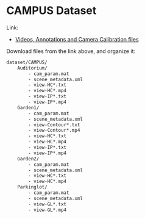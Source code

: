 # CAMPUS Dataset
Link:
- [Videos, Annotations and Camera Calibration files](https://bitbucket.org/merayxu/multiview-object-tracking-dataset/src/master/CAMPUS/)

Download files from the link above, and organize it:
```txt
dataset/CAMPUS/
    Auditorium/
        - cam_param.mat
        - scene_metadata.xml
        - view-HC*.txt
        - view-HC*.mp4
        - view-IP*.txt
        - view-IP*.mp4
    Garden1/
        - cam_param.mat
        - scene_metadata.xml
        - view-Contour*.txt
        - view-Contour*.mp4
        - view-HC*.txt
        - view-HC*.mp4
        - view-IP*.txt
        - view-IP*.mp4
    Garden2/
        - cam_param.mat
        - scene_metadata.xml
        - view-HC*.txt
        - view-HC*.mp4
    Parkinglot/
        - cam_param.mat
        - scene_metadata.xml
        - view-GL*.txt
        - view-GL*.mp4
```

